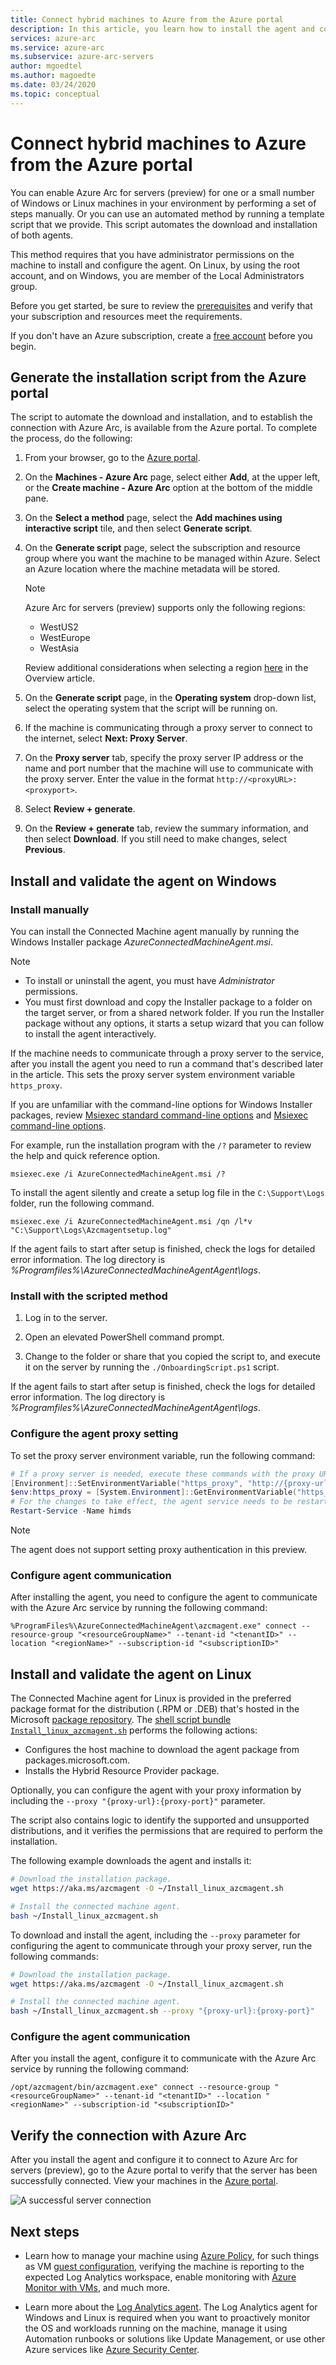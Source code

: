 ```yaml
---
title: Connect hybrid machines to Azure from the Azure portal
description: In this article, you learn how to install the agent and connect machines to Azure by using Azure Arc for servers (preview) from the Azure portal.
services: azure-arc
ms.service: azure-arc
ms.subservice: azure-arc-servers
author: mgoedtel
ms.author: magoedte
ms.date: 03/24/2020
ms.topic: conceptual
---
```


# Connect hybrid machines to Azure from the Azure portal

You can enable Azure Arc for servers (preview) for one or a small number of Windows or Linux machines in your environment by performing a set of steps manually. Or you can use an automated method by running a template script that we provide. This script automates the download and installation of both agents.

This method requires that you have administrator permissions on the machine to install and configure the agent. On Linux, by using the root account, and on Windows, you are member of the Local Administrators group.

Before you get started, be sure to review the [prerequisites](agent-overview.md#prerequisites) and verify that your subscription and resources meet the requirements.

If you don't have an Azure subscription, create a [free account](https://azure.microsoft.com/free/?WT.mc_id=A261C142F) before you begin.

## Generate the installation script from the Azure portal

The script to automate the download and installation, and to establish the connection with Azure Arc, is available from the Azure portal. To complete the process, do the following:

1. From your browser, go to the [Azure portal](https://aka.ms/hybridmachineportal).

1. On the **Machines - Azure Arc** page, select either **Add**, at the upper left, or the **Create machine - Azure Arc** option at the bottom of the middle pane. 

1. On the **Select a method** page, select the **Add machines using interactive script** tile, and then select **Generate script**.

1. On the **Generate script** page, select the subscription and resource group where you want the machine to be managed within Azure. Select an Azure location where the machine metadata will be stored.

    >[!NOTE]
    >Azure Arc for servers (preview) supports only the following regions:
    >- WestUS2
    >- WestEurope
    >- WestAsia
    >
    >Review additional considerations when selecting a region [here](overview.md#supported-regions) in the Overview article.

1. On the **Generate script** page, in the **Operating system** drop-down list, select the operating system that the script will be running on.

1. If the machine is communicating through a proxy server to connect to the internet, select **Next: Proxy Server**. 
1. On the **Proxy server** tab, specify the proxy server IP address or the name and port number that the machine will use to communicate with the proxy server. Enter the value in the format `http://<proxyURL>:<proxyport>`. 
1. Select **Review + generate**.

1. On the **Review + generate** tab, review the summary information, and then select **Download**. If you still need to make changes, select **Previous**.

## Install and validate the agent on Windows

### Install manually

You can install the Connected Machine agent manually by running the Windows Installer package *AzureConnectedMachineAgent.msi*. 

> [!NOTE]
> * To install or uninstall the agent, you must have *Administrator* permissions.
> * You must first download and copy the Installer package to a folder on the target server, or from a shared network folder. If you run the Installer package without any options, it starts a setup wizard that you can follow to install the agent interactively.

If the machine needs to communicate through a proxy server to the service, after you install the agent you need to run a command that's described later in the article. This sets the proxy server system environment variable `https_proxy`.

If you are unfamiliar with the command-line options for Windows Installer packages, review [Msiexec standard command-line options](https://docs.microsoft.com/windows/win32/msi/standard-installer-command-line-options) and [Msiexec command-line options](https://docs.microsoft.com/windows/win32/msi/command-line-options).

For example, run the installation program with the `/?` parameter to review the help and quick reference option. 

```dos
msiexec.exe /i AzureConnectedMachineAgent.msi /?
```

To install the agent silently and create a setup log file in the `C:\Support\Logs` folder, run the following command.

```dos
msiexec.exe /i AzureConnectedMachineAgent.msi /qn /l*v "C:\Support\Logs\Azcmagentsetup.log"
```

If the agent fails to start after setup is finished, check the logs for detailed error information. The log directory is *%Programfiles%\AzureConnectedMachineAgentAgent\logs*.

### Install with the scripted method

1. Log in to the server.

1. Open an elevated PowerShell command prompt.

1. Change to the folder or share that you copied the script to, and execute it on the server by running the `./OnboardingScript.ps1` script.

If the agent fails to start after setup is finished, check the logs for detailed error information. The log directory is *%Programfiles%\AzureConnectedMachineAgentAgent\logs*.

### Configure the agent proxy setting

To set the proxy server environment variable, run the following command:

```powershell
# If a proxy server is needed, execute these commands with the proxy URL and port.
[Environment]::SetEnvironmentVariable("https_proxy", "http://{proxy-url}:{proxy-port}", "Machine")
$env:https_proxy = [System.Environment]::GetEnvironmentVariable("https_proxy","Machine")
# For the changes to take effect, the agent service needs to be restarted after the proxy environment variable is set.
Restart-Service -Name himds
```

>[!NOTE]
>The agent does not support setting proxy authentication in this preview.
>

### Configure agent communication

After installing the agent, you need to configure the agent to communicate with the Azure Arc service by running the following command:

`%ProgramFiles%\AzureConnectedMachineAgent\azcmagent.exe" connect --resource-group "<resourceGroupName>" --tenant-id "<tenantID>" --location "<regionName>" --subscription-id "<subscriptionID>"`

## Install and validate the agent on Linux

The Connected Machine agent for Linux is provided in the preferred package format for the distribution (.RPM or .DEB) that's hosted in the Microsoft [package repository](https://packages.microsoft.com/). The [shell script bundle `Install_linux_azcmagent.sh`](https://aka.ms/azcmagent) performs the following actions:

- Configures the host machine to download the agent package from packages.microsoft.com.
- Installs the Hybrid Resource Provider package.

Optionally, you can configure the agent with your proxy information by including the `--proxy "{proxy-url}:{proxy-port}"` parameter.

The script also contains logic to identify the supported and unsupported distributions, and it verifies the permissions that are required to perform the installation. 

The following example downloads the agent and installs it:

```bash
# Download the installation package.
wget https://aka.ms/azcmagent -O ~/Install_linux_azcmagent.sh

# Install the connected machine agent. 
bash ~/Install_linux_azcmagent.sh
```

To download and install the agent, including the `--proxy` parameter for configuring the agent to communicate through your proxy server, run the following commands:

```bash
# Download the installation package.
wget https://aka.ms/azcmagent -O ~/Install_linux_azcmagent.sh

# Install the connected machine agent. 
bash ~/Install_linux_azcmagent.sh --proxy "{proxy-url}:{proxy-port}"
```

### Configure the agent communication

After you install the agent, configure it to communicate with the Azure Arc service by running the following command:

`/opt/azcmagent/bin/azcmagent.exe" connect --resource-group "<resourceGroupName>" --tenant-id "<tenantID>" --location "<regionName>" --subscription-id "<subscriptionID>"`

## Verify the connection with Azure Arc

After you install the agent and configure it to connect to Azure Arc for servers (preview), go to the Azure portal to verify that the server has been successfully connected. View your machines in the [Azure portal](https://aka.ms/hybridmachineportal).

![A successful server connection](./media/onboard-portal/arc-for-servers-successful-onboard.png)

## Next steps

- Learn how to manage your machine using [Azure Policy](../../governance/policy/overview.md), for such things as VM [guest configuration](../../governance/policy/concepts/guest-configuration.md), verifying the machine is reporting to the expected Log Analytics workspace, enable monitoring with [Azure Monitor with VMs](../../azure-monitor/insights/vminsights-enable-at-scale-policy.md), and much more.

- Learn more about the [Log Analytics agent](../../azure-monitor/platform/log-analytics-agent.md). The Log Analytics agent for Windows and Linux is required when you want to proactively monitor the OS and workloads running on the machine, manage it using Automation runbooks or solutions like Update Management, or use other Azure services like [Azure Security Center](../../security-center/security-center-intro.md).
